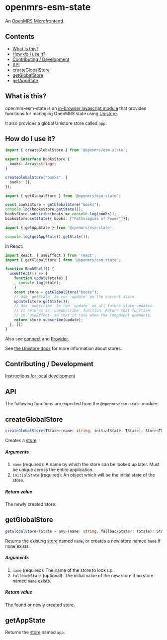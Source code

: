 # openmrs-esm-state

An [OpenMRS Microfrontend](https://wiki.openmrs.org/display/projects/Frontend+-+SPA+and+Microfrontends).

## Contents

<!-- toc -->

- [What is this?](#what-is-this)
- [How do I use it?](#how-do-i-use-it)
- [Contributing / Development](#contributing--development)
- [API](#api)
- [createGlobalStore](#createglobalstore)
- [getGlobalStore](#getglobalstore)
- [getAppState](#getappstate)

<!-- tocstop -->

## What is this?

openmrs-esm-state is an [in-browser javascript module](https://github.com/openmrs/openmrs-rfc-frontend/blob/master/text/0002-modules.md)
that provides functions for managing OpenMRS state using [Unistore](https://github.com/developit/unistore#unistore).

It also provides a global Unistore store called `app`.

## How do I use it?

```typescript
import { createGlobalStore } from '@openmrs/esm-state';

export interface BooksStore {
  books: Array<string>;
}

createGlobalStore("books", {
  books: [],
});
```

```typescript
import { getGlobalStore } from '@openmrs/esm-state';

const booksStore = getGlobalStore("books");
console.log(booksStore.getState());
booksStore.subscribe(books => console.log(books));
booksStore.setState({ books: ["Pathologies of Power"]});
```

```typescript
import { getAppState } from '@openmrs/esm-state';

console.log(getAppState().getState());
```

In React:

```typescript
import React, { useEffect } from 'react';
import { getGlobalStore } from '@openmrs/esm-state';

function BookShelf() {
  useEffect(() => {
    function update(state) {
      console.log(state);
    }
    const store = getGlobalStore("books");
    // Use `getState` to run `update` on the current state.
    update(store.getState());
    // Use `subscribe` to run `update` on all future state updates.
    // It returns an `unsubscribe` function. Return that function
    // in `useEffect` so that it runs when the component unmounts.
    return store.subscribe(update);
  }, [])
}
```

Also see [connect](https://github.com/developit/unistore#connect) and
[Provider](https://github.com/developit/unistore#provider).

See [the Unistore docs](https://github.com/developit/unistore#unistore) for more
information about stores.

## Contributing / Development

[Instructions for local development](https://wiki.openmrs.org/display/projects/Setup+local+development+environment+for+OpenMRS+SPA)

## API

The following functions are exported from the `@openmrs/esm-state` module:

## createGlobalStore

```typescript
createGlobalStore<TState>(name: string, initialState: TState): Store<TState>
```

Creates a [store](https://github.com/developit/unistore#store).

##### Arguments

1. `name` (required): A name by which the store can be looked up later. Must be unique across the entire application.
2. `initialState` (required): An object which will be the initial state of the store.

##### Return value

The newly created store.

## getGlobalStore

```typescript
getGlobalStore<TState = any>(name: string, fallbackState?: TState): Store<TState>
```

Returns the existing [store](https://github.com/developit/unistore#store) named `name`,
or creates a new store named `name` if none exists.

##### Arguments

1. `name` (required): The name of the store to look up.
2. `fallbackState` (optional): The initial value of the new store if no store named `name` exists.

##### Return value

The found or newly created store.

## getAppState

Returns the [store](https://github.com/developit/unistore#store) named `app`.
